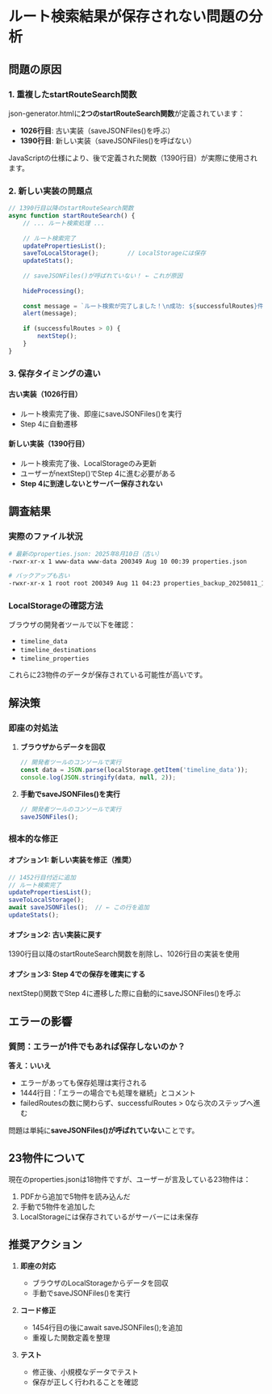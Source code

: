 # ルート検索結果が保存されない問題の分析

## 問題の原因

### 1. 重複したstartRouteSearch関数

json-generator.htmlに**2つのstartRouteSearch関数**が定義されています：

- **1026行目**: 古い実装（saveJSONFiles()を呼ぶ）
- **1390行目**: 新しい実装（saveJSONFiles()を呼ばない）

JavaScriptの仕様により、後で定義された関数（1390行目）が実際に使用されます。

### 2. 新しい実装の問題点

```javascript
// 1390行目以降のstartRouteSearch関数
async function startRouteSearch() {
    // ... ルート検索処理 ...
    
    // ルート検索完了
    updatePropertiesList();
    saveToLocalStorage();        // LocalStorageには保存
    updateStats();
    
    // saveJSONFiles()が呼ばれていない！ ← これが原因
    
    hideProcessing();
    
    const message = `ルート検索が完了しました！\n成功: ${successfulRoutes}件\n失敗: ${failedRoutes}件...`;
    alert(message);
    
    if (successfulRoutes > 0) {
        nextStep();
    }
}
```

### 3. 保存タイミングの違い

#### 古い実装（1026行目）
- ルート検索完了後、即座にsaveJSONFiles()を実行
- Step 4に自動遷移

#### 新しい実装（1390行目）
- ルート検索完了後、LocalStorageのみ更新
- ユーザーがnextStep()でStep 4に進む必要がある
- **Step 4に到達しないとサーバー保存されない**

## 調査結果

### 実際のファイル状況
```bash
# 最新のproperties.json: 2025年8月10日（古い）
-rwxr-xr-x 1 www-data www-data 200349 Aug 10 00:39 properties.json

# バックアップも古い
-rwxr-xr-x 1 root root 200349 Aug 11 04:23 properties_backup_20250811_192328.json
```

### LocalStorageの確認方法
ブラウザの開発者ツールで以下を確認：
- `timeline_data`
- `timeline_destinations` 
- `timeline_properties`

これらに23物件のデータが保存されている可能性が高いです。

## 解決策

### 即座の対処法

1. **ブラウザからデータを回収**
   ```javascript
   // 開発者ツールのコンソールで実行
   const data = JSON.parse(localStorage.getItem('timeline_data'));
   console.log(JSON.stringify(data, null, 2));
   ```

2. **手動でsaveJSONFiles()を実行**
   ```javascript
   // 開発者ツールのコンソールで実行
   saveJSONFiles();
   ```

### 根本的な修正

#### オプション1: 新しい実装を修正（推奨）
```javascript
// 1452行目付近に追加
// ルート検索完了
updatePropertiesList();
saveToLocalStorage();
await saveJSONFiles();  // ← この行を追加
updateStats();
```

#### オプション2: 古い実装に戻す
1390行目以降のstartRouteSearch関数を削除し、1026行目の実装を使用

#### オプション3: Step 4での保存を確実にする
nextStep()関数でStep 4に遷移した際に自動的にsaveJSONFiles()を呼ぶ

## エラーの影響

### 質問：エラーが1件でもあれば保存しないのか？

**答え：いいえ**

- エラーがあっても保存処理は実行される
- 1444行目：「エラーの場合でも処理を継続」とコメント
- failedRoutesの数に関わらず、successfulRoutes > 0なら次のステップへ進む

問題は単純に**saveJSONFiles()が呼ばれていない**ことです。

## 23物件について

現在のproperties.jsonは18物件ですが、ユーザーが言及している23物件は：
1. PDFから追加で5物件を読み込んだ
2. 手動で5物件を追加した
3. LocalStorageには保存されているがサーバーには未保存

## 推奨アクション

1. **即座の対応**
   - ブラウザのLocalStorageからデータを回収
   - 手動でsaveJSONFiles()を実行

2. **コード修正**
   - 1454行目の後にawait saveJSONFiles();を追加
   - 重複した関数定義を整理

3. **テスト**
   - 修正後、小規模なデータでテスト
   - 保存が正しく行われることを確認